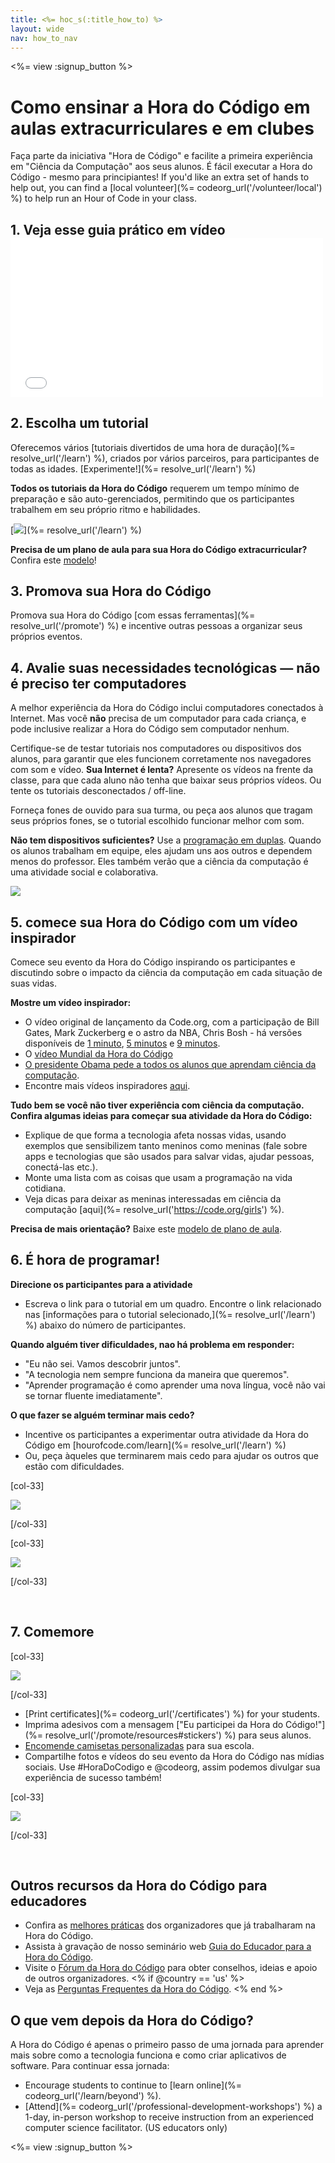 ```yaml
---
title: <%= hoc_s(:title_how_to) %>
layout: wide
nav: how_to_nav
---
```

<%= view :signup_button %>

# Como ensinar a Hora do Código em aulas extracurriculares e em clubes

Faça parte da iniciativa "Hora de Código" e facilite a primeira experiência em "Ciência da Computação" aos seus alunos. É fácil executar a Hora do Código - mesmo para principiantes! If you'd like an extra set of hands to help out, you can find a [local volunteer](%= codeorg_url('/volunteer/local') %) to help run an Hour of Code in your class.

## 1. Veja esse guia prático em vídeo <iframe width="500" height="255" src="//www.youtube.com/embed/SrnvvWDm73k" frameborder="0" allowfullscreen mark="crwd-mark"></iframe> 

## 2. Escolha um tutorial

Oferecemos vários [tutoriais divertidos de uma hora de duração](%= resolve_url('/learn') %), criados por vários parceiros, para participantes de todas as idades. [Experimente!](%= resolve_url('/learn') %)

**Todos os tutoriais da Hora do Código** requerem um tempo mínimo de preparação e são auto-gerenciados, permitindo que os participantes trabalhem em seu próprio ritmo e habilidades.

[![](/images/fit-700/tutorials.png)](%= resolve_url('/learn') %)

**Precisa de um plano de aula para sua Hora do Código extracurricular?** Confira este [ modelo](/files/AfterschoolEducatorLessonPlanOutline.docx)!

## 3. Promova sua Hora do Código

Promova sua Hora do Código [com essas ferramentas](%= resolve_url('/promote') %) e incentive outras pessoas a organizar seus próprios eventos.

## 4. Avalie suas necessidades tecnológicas — não é preciso ter computadores

A melhor experiência da Hora do Código inclui computadores conectados à Internet. Mas você **não** precisa de um computador para cada criança, e pode inclusive realizar a Hora do Código sem computador nenhum.

Certifique-se de testar tutoriais nos computadores ou dispositivos dos alunos, para garantir que eles funcionem corretamente nos navegadores com som e vídeo. **Sua Internet é lenta?** Apresente os vídeos na frente da classe, para que cada aluno não tenha que baixar seus próprios vídeos. Ou tente os tutoriais desconectados / off-line.

Forneça fones de ouvido para sua turma, ou peça aos alunos que tragam seus próprios fones, se o tutorial escolhido funcionar melhor com som.

**Não tem dispositivos suficientes?** Use a [programação em duplas](https://www.youtube.com/watch?v=vgkahOzFH2Q). Quando os alunos trabalham em equipe, eles ajudam uns aos outros e dependem menos do professor. Eles também verão que a ciência da computação é uma atividade social e colaborativa.

<img src="/images/fit-350/group_ipad.jpg" />

## 5. comece sua Hora do Código com um vídeo inspirador

Comece seu evento da Hora do Código inspirando os participantes e discutindo sobre o impacto da ciência da computação em cada situação de suas vidas.

**Mostre um vídeo inspirador:**

- O vídeo original de lançamento da Code.org, com a participação de Bill Gates, Mark Zuckerberg e o astro da NBA, Chris Bosh - há versões disponíveis de [1 minuto](https://www.youtube.com/watch?v=qYZF6oIZtfc), [5 minutos](https://www.youtube.com/watch?v=nKIu9yen5nc) e [9 minutos](https://www.youtube.com/watch?v=dU1xS07N-FA).
- O [vídeo Mundial da Hora do Código](https://www.youtube.com/watch?v=KsOIlDT145A)
- [O presidente Obama pede a todos os alunos que aprendam ciência da computação](https://www.youtube.com/watch?v=6XvmhE1J9PY).
- Encontre mais vídeos inspiradores [aqui](https://www.youtube.com/playlist?list=PLzdnOPI1iJNfpD8i4Sx7U0y2MccnrNZuP).

**Tudo bem se você não tiver experiência com ciência da computação. Confira algumas ideias para começar sua atividade da Hora do Código:**

- Explique de que forma a tecnologia afeta nossas vidas, usando exemplos que sensibilizem tanto meninos como meninas (fale sobre apps e tecnologias que são usados para salvar vidas, ajudar pessoas, conectá-las etc.).
- Monte uma lista com as coisas que usam a programação na vida cotidiana.
- Veja dicas para deixar as meninas interessadas em ciência da computação [aqui](%= resolve_url('https://code.org/girls') %).

**Precisa de mais orientação?** Baixe este [ modelo de plano de aula](/files/AfterschoolEducatorLessonPlanOutline.docx).

## 6. É hora de programar!

**Direcione os participantes para a atividade**

- Escreva o link para o tutorial em um quadro. Encontre o link relacionado nas [informações para o tutorial selecionado,](%= resolve_url('/learn') %) abaixo do número de participantes.

**Quando alguém tiver dificuldades, nao há problema em responder:**

- "Eu não sei. Vamos descobrir juntos".
- "A tecnologia nem sempre funciona da maneira que queremos".
- "Aprender programação é como aprender uma nova língua, você não vai se tornar fluente imediatamente".

**O que fazer se alguém terminar mais cedo?**

- Incentive os participantes a experimentar outra atividade da Hora do Código em [hourofcode.com/learn](%= resolve_url('/learn') %)
- Ou, peça àqueles que terminarem mais cedo para ajudar os outros que estão com dificuldades.

[col-33]

![](/images/fit-250/highschoolgirls.jpeg)

[/col-33]

[col-33]

![](/images/fit-300/group_ar.jpg)

[/col-33]

<p style="clear:both">&nbsp;</p>

## 7. Comemore

[col-33]

![](/images/fit-300/boy-certificate.jpg)

[/col-33]

- [Print certificates](%= codeorg_url('/certificates') %) for your students.
- Imprima adesivos com a mensagem ["Eu participei da Hora do Código!"](%= resolve_url('/promote/resources#stickers') %) para seus alunos.
- [Encomende camisetas personalizadas](http://blog.code.org/post/132608499493/hour-of-code-shirts-and-more) para sua escola.
- Compartilhe fotos e vídeos do seu evento da Hora do Código nas mídias sociais. Use #HoraDoCodigo e @codeorg, assim podemos divulgar sua experiência de sucesso também!

[col-33]

![](/images/fit-260/highlight-certificates.jpg)

[/col-33]

<p style="clear:both">&nbsp;</p>

## Outros recursos da Hora do Código para educadores

- Confira as [melhores práticas](http://www.slideshare.net/TeachCode/hour-of-code-best-practices-for-successful-educators-51273466) dos organizadores que já trabalharam na Hora do Código.
- Assista à gravação de nosso seminário web [Guia do Educador para a Hora do Código](https://youtu.be/EJeMeSW2-Mw).
- Visite o [Fórum da Hora do Código](http://forum.code.org/c/plc/hour-of-code) para obter conselhos, ideias e apoio de outros organizadores. <% if @country == 'us' %>
- Veja as [Perguntas Frequentes da Hora do Código](https://support.code.org/hc/en-us/categories/200147083-Hour-of-Code). <% end %>

## O que vem depois da Hora do Código?

A Hora do Código é apenas o primeiro passo de uma jornada para aprender mais sobre como a tecnologia funciona e como criar aplicativos de software. Para continuar essa jornada:

- Encourage students to continue to [learn online](%= codeorg_url('/learn/beyond') %).
- [Attend](%= codeorg_url('/professional-development-workshops') %) a 1-day, in-person workshop to receive instruction from an experienced computer science facilitator. (US educators only)

<%= view :signup_button %>